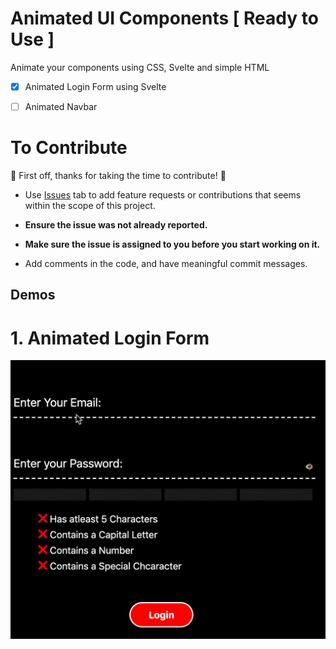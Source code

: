 # Animated UI Components [ Ready to Use ]
Animate your components using CSS, Svelte and simple HTML

- [x] Animated Login Form using Svelte

- [ ] Animated Navbar


# To Contribute
🎉 First off, thanks for taking the time to contribute! 🎉
- Use [Issues](https://github.com/Keyurkariya/Animated-UI-Components/issues) tab to add feature requests or contributions that seems within the scope of this project.

- **Ensure the issue was not already reported.**

- **Make sure the issue is assigned to you before you start working on it.**

- Add comments in the code, and have meaningful commit messages.

## Demos
# 1. Animated Login Form
![](login-animation-form-sveltejs/screenshots/demo.gif)
